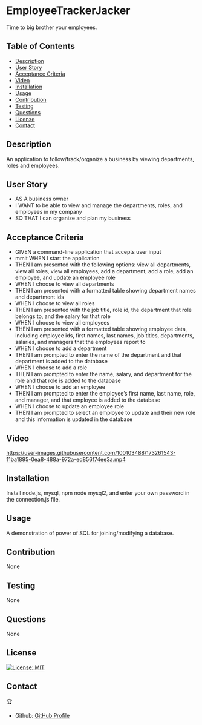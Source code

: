 # EmployeeTrackerJacker
Time to big brother your employees. 

  ## Table of Contents


  - [Description](#description)
  - [User Story](#user_story)
  - [Acceptance Criteria](#acceptance_criteria)
  - [Video](#video)
  - [Installation](#installation)
  - [Usage](#usage)
  - [Contribution](#contribution)
  - [Testing](#testing)
  - [Questions](#questions)
  - [License](#license)
  - [Contact](#contact)


## Description
An application to follow/track/organize a business by viewing departments, roles and employees. 

## User Story
 - AS A business owner
 - I WANT to be able to view and manage the departments, roles, and employees  in my company
 - SO THAT I can organize and plan my business

## Acceptance Criteria
 - GIVEN a command-line application that accepts user input
 - mmit WHEN I start the application
 - THEN I am presented with the following options: view all departments, view all roles, view all employees, add a department, add a role, add an employee, and update an employee role
 - WHEN I choose to view all departments
 - THEN I am presented with a formatted table showing department names and department ids
 - WHEN I choose to view all roles
 - THEN I am presented with the job title, role id, the department that role belongs to, and the salary for that role
 - WHEN I choose to view all employees
 - THEN I am presented with a formatted table showing employee data, including employee ids, first names, last names, job titles, departments, salaries, and managers that the employees report to
 - WHEN I choose to add a department
 - THEN I am prompted to enter the name of the department and that department is added to the database
 - WHEN I choose to add a role
 - THEN I am prompted to enter the name, salary, and department for the role and that role is added to the database
 - WHEN I choose to add an employee
 - THEN I am prompted to enter the employee’s first name, last name, role, and manager, and that employee is added to the database
 - WHEN I choose to update an employee role
 - THEN I am prompted to select an employee to update and their new role and this information is updated in the database

## Video
https://user-images.githubusercontent.com/100103488/173261543-11ba1895-0ea8-488a-972a-ed856f74ee3a.mp4

## Installation
Install node.js, mysql, npm node mysql2, and enter your own password in the connection.js file.

## Usage
A demonstration of power of SQL for joining/modifying a database. 

## Contribution
None

## Testing
None

## Questions
None

## License 
[![License: MIT](https://img.shields.io/badge/License-MIT-yellow.svg)](https://opensource.org/licenses/MIT)

## Contact 
:trophy:
* Github: [GitHub Profile](https://github.com/z9tails)

